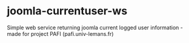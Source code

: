 # joomla-currentuser-ws
Simple web service returning joomla current logged user information - made for project PAFI (pafi.univ-lemans.fr)
